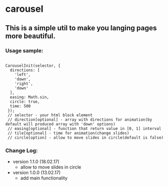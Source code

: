 <h1 style="font-weight: bold;">carousel</h1>

<h2>This is a simple util to make you langing pages more beautiful.</h2>

<h3>Usage sample:</h3>
<pre><code>
CarouselInit(selector, {
  directions: [
    'left',
    'down',
    'right',
    'down'
  ],
  easing: Math.sin,
  circle: true,
  time: 500
 });
 // selector - your html block element
 // direction[optional] - array with directions for animation(by default will produced array with 'down' options)
 // easing[optional] - function that return value in [0, 1] interval
 // tile[optional] - time for animation(change slides)
 // circle[option] - allow to move slides in circle(default is false)
</code></pre>

<h3>Change Log:</h3>

<ul>
  <li>
    version 1.1.0 (18.02.17)
    <br />
    <ul>
      <li>allow to move slides in circle</li>
    </ul>
  </li>
  <li>
    version 1.0.0 (13.02.17)
    <br />
    <ul>
      <li>add main functionality</li>
    </ul>
  </li>
</ul>
